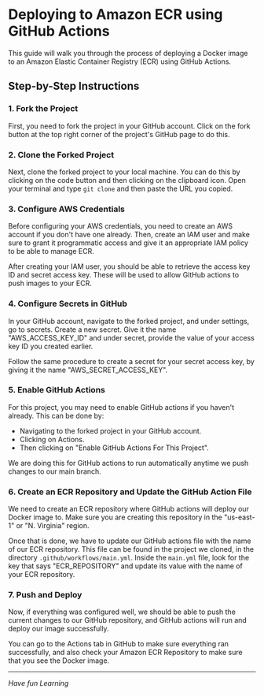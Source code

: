 # Deploying to Amazon ECR using GitHub Actions

This guide will walk you through the process of deploying a Docker image to an Amazon Elastic Container Registry (ECR) using GitHub Actions.

## Step-by-Step Instructions

### 1. Fork the Project

First, you need to fork the project in your GitHub account. Click on the fork button at the top right corner of the project's GitHub page to do this.

### 2. Clone the Forked Project

Next, clone the forked project to your local machine. You can do this by clicking on the code button and then clicking on the clipboard icon. Open your terminal and type `git clone` and then paste the URL you copied.

### 3. Configure AWS Credentials

Before configuring your AWS credentials, you need to create an AWS account if you don't have one already. Then, create an IAM user and make sure to grant it programmatic access and give it an appropriate IAM policy to be able to manage ECR.

After creating your IAM user, you should be able to retrieve the access key ID and secret access key. These will be used to allow GitHub actions to push images to your ECR.

### 4. Configure Secrets in GitHub

In your GitHub account, navigate to the forked project, and under settings, go to secrets. Create a new secret. Give it the name "AWS_ACCESS_KEY_ID" and under secret, provide the value of your access key ID you created earlier.

Follow the same procedure to create a secret for your secret access key, by giving it the name "AWS_SECRET_ACCESS_KEY".

### 5. Enable GitHub Actions

For this project, you may need to enable GitHub actions if you haven't already. This can be done by:

- Navigating to the forked project in your GitHub account.
- Clicking on Actions.
- Then clicking on "Enable GitHub Actions For This Project".

We are doing this for GitHub actions to run automatically anytime we push changes to our main branch.

### 6. Create an ECR Repository and Update the GitHub Action File

We need to create an ECR repository where GitHub actions will deploy our Docker image to. Make sure you are creating this repository in the "us-east-1" or "N. Virginia" region.

Once that is done, we have to update our GitHub actions file with the name of our ECR repository. This file can be found in the project we cloned, in the directory `.github/workflows/main.yml`. Inside the `main.yml` file, look for the key that says "ECR_REPOSITORY" and update its value with the name of your ECR repository.

### 7. Push and Deploy

Now, if everything was configured well, we should be able to push the current changes to our GitHub repository, and GitHub actions will run and deploy our image successfully.

You can go to the Actions tab in GitHub to make sure everything ran successfully, and also check your Amazon ECR Repository to make sure that you see the Docker image.

---
*Have fun Learning*
